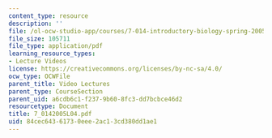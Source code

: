 ```yaml
---
content_type: resource
description: ''
file: /ol-ocw-studio-app/courses/7-014-introductory-biology-spring-2005/84cec64361730eee2ac13cd380dd1ae1_7_0142005L04.pdf
file_size: 105711
file_type: application/pdf
learning_resource_types:
- Lecture Videos
license: https://creativecommons.org/licenses/by-nc-sa/4.0/
ocw_type: OCWFile
parent_title: Video Lectures
parent_type: CourseSection
parent_uid: a6cdb6c1-f237-9b60-8fc3-dd7bcbce46d2
resourcetype: Document
title: 7_0142005L04.pdf
uid: 84cec643-6173-0eee-2ac1-3cd380dd1ae1
---
```

